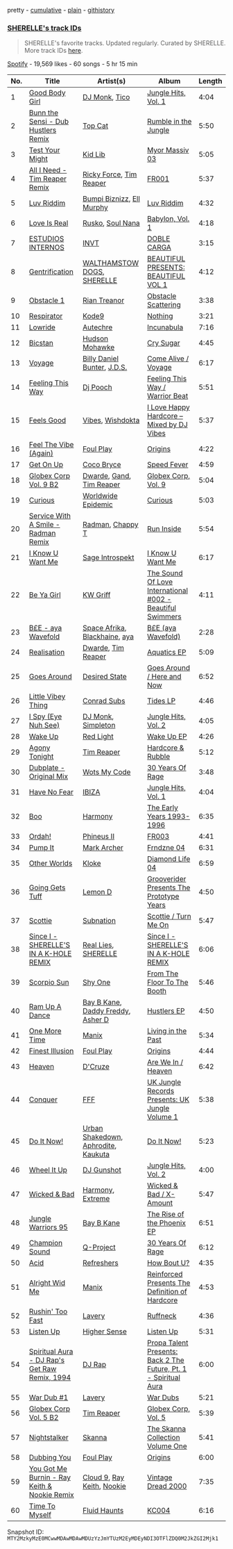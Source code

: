 pretty - [cumulative](/playlists/cumulative/37i9dQZF1DX8NzAadCccWE.md) - [plain](/playlists/plain/37i9dQZF1DX8NzAadCccWE) - [githistory](https://github.githistory.xyz/mackorone/spotify-playlist-archive/blob/main/playlists/plain/37i9dQZF1DX8NzAadCccWE)

### [SHERELLE's track IDs](https://open.spotify.com/playlist/37i9dQZF1DX8NzAadCccWE)

> SHERELLE's favorite tracks\. Updated regularly\. Curated by SHERELLE\. More track IDs <a href="spotify:genre:track\_id">here</a>.

[Spotify](https://open.spotify.com/user/spotify) - 19,569 likes - 60 songs - 5 hr 15 min

| No. | Title | Artist(s) | Album | Length |
|---|---|---|---|---|
| 1 | [Good Body Girl](https://open.spotify.com/track/2C6nDoiBjH2sgCfMNZFVSB) | [DJ Monk](https://open.spotify.com/artist/6oUWm82IRnDedDipHEbOIc), [Tico](https://open.spotify.com/artist/3xBrGPbGEKYId0B662DYFd) | [Jungle Hits, Vol\. 1](https://open.spotify.com/album/6ajFWIR0zVPWu3cBj68B4z) | 4:04 |
| 2 | [Bunn the Sensi \- Dub Hustlers Remix](https://open.spotify.com/track/5rwaFjD2ctbrsvh8tFP4cM) | [Top Cat](https://open.spotify.com/artist/3QR3QV1qQuTpcy1DIqOw9j) | [Rumble in the Jungle](https://open.spotify.com/album/5mucViTQhpvARXs9UCcHeg) | 5:50 |
| 3 | [Test Your Might](https://open.spotify.com/track/5YCmKr1PC6eGwmLgKE6G8a) | [Kid Lib](https://open.spotify.com/artist/2PT0dZa1yzFBrkp8U1UTKW) | [Myor Massiv 03](https://open.spotify.com/album/1I9fl55cl5Z9YU0eWTMEkc) | 5:05 |
| 4 | [All I Need \- Tim Reaper Remix](https://open.spotify.com/track/6X8q0hqfcQ1unCs3T9l804) | [Ricky Force](https://open.spotify.com/artist/64ZyN9aDMKH9vVG3z78Y4x), [Tim Reaper](https://open.spotify.com/artist/03KZUWKQujlCcgEdcrkvWd) | [FR001](https://open.spotify.com/album/60ydbeDJvT8xBFfIH6ISjP) | 5:37 |
| 5 | [Luv Riddim](https://open.spotify.com/track/5LYfO0Guw5mmmpsaKsmIEu) | [Bumpi Biznizz](https://open.spotify.com/artist/67YJXdsm176LyMYrv3AxZ3), [Ell Murphy](https://open.spotify.com/artist/4r0F1gbqeQsaPg5d2nm5EJ) | [Luv Riddim](https://open.spotify.com/album/196dbMjcsfnxSvIN7gKa1e) | 4:32 |
| 6 | [Love Is Real](https://open.spotify.com/track/7bI27xMlA3wamlDk4kvVWz) | [Rusko](https://open.spotify.com/artist/4BTcOR2hEQZQQL5AMo5u10), [Soul Nana](https://open.spotify.com/artist/0cS0neWJt38rrXAibihMt9) | [Babylon, Vol\. 1](https://open.spotify.com/album/2CNQ67P0mbL0ZECsESspO3) | 4:18 |
| 7 | [ESTUDIOS INTERNOS](https://open.spotify.com/track/6uAu4MKpeASDrdcJSLl49l) | [INVT](https://open.spotify.com/artist/7iS41tYQBUyJsZYcxCse0D) | [DOBLE CARGA](https://open.spotify.com/album/07uCsXYSpGNlEiVQE3BwQ8) | 3:15 |
| 8 | [Gentrification](https://open.spotify.com/track/05YJ8kmnxQTk9zsjujOHlm) | [WALTHAMSTOW DOGS](https://open.spotify.com/artist/0IQS3ENeRlhRwg0VB307MI), [SHERELLE](https://open.spotify.com/artist/2TFDQkQ7LahhuwL9p7R6MO) | [BEAUTIFUL PRESENTS: BEAUTIFUL VOL 1](https://open.spotify.com/album/7vxquNykZOqoSU3MR7UJ0G) | 4:12 |
| 9 | [Obstacle 1](https://open.spotify.com/track/1ANLA4HyfVMui5MPjwstXU) | [Rian Treanor](https://open.spotify.com/artist/6un6trkuuP46AZM0kkY8Yx) | [Obstacle Scattering](https://open.spotify.com/album/6githYTrl857l9544L4Us9) | 3:38 |
| 10 | [Respirator](https://open.spotify.com/track/4wZJvvWhngLb3znKI6HjQQ) | [Kode9](https://open.spotify.com/artist/5Z3GyWBvJZgJ35TS0cmXll) | [Nothing](https://open.spotify.com/album/3dCuwosZxBe3wR3ANpeeIY) | 3:21 |
| 11 | [Lowride](https://open.spotify.com/track/7gu3aKNbBq2nSWMhybCfBf) | [Autechre](https://open.spotify.com/artist/6WH1V41LwGDGmlPUhSZLHO) | [Incunabula](https://open.spotify.com/album/4KROnLN6Didp0F97RXaW7a) | 7:16 |
| 12 | [Bicstan](https://open.spotify.com/track/0ijKkR37HK5zOX2hm5bOqv) | [Hudson Mohawke](https://open.spotify.com/artist/6olWbKW2VLhFCHfOi0iEDb) | [Cry Sugar](https://open.spotify.com/album/5YoNp5U9MsUvXsTWhVhEFU) | 4:45 |
| 13 | [Voyage](https://open.spotify.com/track/2ey1cWp7qa2jQxiEDJYxWz) | [Billy Daniel Bunter](https://open.spotify.com/artist/0pGeeHbb2hxsDdIUFW3ci2), [J.D.S.](https://open.spotify.com/artist/45tt1ppWRmjWBeajPqAzzD) | [Come Alive / Voyage](https://open.spotify.com/album/0HkbpVVffMn9ZGG74ogQhs) | 6:17 |
| 14 | [Feeling This Way](https://open.spotify.com/track/2Y3uvMGCVqm4QUC2Fhv1kh) | [Dj Pooch](https://open.spotify.com/artist/05l2hjuRxhIWivfZHO02N8) | [Feeling This Way / Warrior Beat](https://open.spotify.com/album/45a7jVZiYfUmpPdNekv8YP) | 5:51 |
| 15 | [Feels Good](https://open.spotify.com/track/2KERBLhMrcKroTcq9yAubu) | [Vibes](https://open.spotify.com/artist/2hGxXtwh5MSCnweuvSx6um), [Wishdokta](https://open.spotify.com/artist/553sMBQTQMtuUkDhfKiOcz) | [I Love Happy Hardcore – Mixed by DJ Vibes](https://open.spotify.com/album/7j91HlvrfutI0ntwMTEpDM) | 5:37 |
| 16 | [Feel The Vibe \(Again\)](https://open.spotify.com/track/1WVhOYMnetboL007LBZhRA) | [Foul Play](https://open.spotify.com/artist/67FRYUfxVqKOrS3x4emvL8) | [Origins](https://open.spotify.com/album/3KqzGukJ8XRU1r2l8e5p8m) | 4:22 |
| 17 | [Get On Up](https://open.spotify.com/track/0pQ0qCy8KaqPtofeAoWCu3) | [Coco Bryce](https://open.spotify.com/artist/08hjAM9XAD28O0nWVKmlx5) | [Speed Fever](https://open.spotify.com/album/739IxNiV1KuJvgUcTelUiR) | 4:59 |
| 18 | [Globex Corp Vol\. 9 B2](https://open.spotify.com/track/2UcN0KNmCRzV7q6NwIRYdR) | [Dwarde](https://open.spotify.com/artist/6Yj4KzTFxItt3bGK9DuX4O), [Gand](https://open.spotify.com/artist/5cVweP6HdTfUGUNA2yYny5), [Tim Reaper](https://open.spotify.com/artist/03KZUWKQujlCcgEdcrkvWd) | [Globex Corp, Vol\. 9](https://open.spotify.com/album/7bsXcAMitL5NC9eLCLwmu5) | 5:04 |
| 19 | [Curious](https://open.spotify.com/track/2TGkKM8S62hUHEWPxH2Sn6) | [Worldwide Epidemic](https://open.spotify.com/artist/2xd5tjEKK14G1tJu5xA6ol) | [Curious](https://open.spotify.com/album/0dNukbDeEk0vbqNYylYUtI) | 5:03 |
| 20 | [Service With A Smile \- Radman Remix](https://open.spotify.com/track/5bIzrah5IqE9XmBG92dJRN) | [Radman](https://open.spotify.com/artist/5rZTk1nGYLyhYLvh7i3Lef), [Chappy T](https://open.spotify.com/artist/5i7GqXwdnZbqDsPJ43LyDw) | [Run Inside](https://open.spotify.com/album/1tdzvKoCJYGTgb87za8M1Z) | 5:54 |
| 21 | [I Know U Want Me](https://open.spotify.com/track/3f5JKreS5eBaq8rMiJHhM7) | [Sage Introspekt](https://open.spotify.com/artist/4ekpVu17mXNnTLJ61iow2T) | [I Know U Want Me](https://open.spotify.com/album/4VZfMYJ3lQ6M9ntcCDIgSA) | 6:17 |
| 22 | [Be Ya Girl](https://open.spotify.com/track/2SYtKPPZGyObiLe2XrqEfY) | [KW Griff](https://open.spotify.com/artist/0c93ipDYZUvYQEKgAs1Vfu) | [The Sound Of Love International \#002 \- Beautiful Swimmers](https://open.spotify.com/album/2cxbgAp9U7ZubuZ2ygijXk) | 4:11 |
| 23 | [B£E \- aya Wavefold](https://open.spotify.com/track/47CXMS5mAERppoCxdK7bGH) | [Space Afrika](https://open.spotify.com/artist/6cU1HCzqStKzT3NUuaaCO5), [Blackhaine](https://open.spotify.com/artist/5YUsQAApp3PLKOyhdyKPw5), [aya](https://open.spotify.com/artist/0NKaRcyqHnynkv7UMsOhEH) | [B£E \(aya Wavefold\)](https://open.spotify.com/album/0baiyt3lJLUE1kLJalEi4T) | 2:28 |
| 24 | [Realisation](https://open.spotify.com/track/7DXSEcGyBfgzsgWbwwBVa9) | [Dwarde](https://open.spotify.com/artist/6Yj4KzTFxItt3bGK9DuX4O), [Tim Reaper](https://open.spotify.com/artist/03KZUWKQujlCcgEdcrkvWd) | [Aquatics EP](https://open.spotify.com/album/5zk5ayP8jzOhJdRQkgJMJf) | 5:09 |
| 25 | [Goes Around](https://open.spotify.com/track/5a4Y4TnykqvnKOnKv78Of1) | [Desired State](https://open.spotify.com/artist/0RTQBPcao3QGythpPmZrgQ) | [Goes Around / Here and Now](https://open.spotify.com/album/2BFf0lXitRqKcE3puBHKa3) | 6:52 |
| 26 | [Little Vibey Thing](https://open.spotify.com/track/2ESLxzqj6HB6QGdCoEJbNK) | [Conrad Subs](https://open.spotify.com/artist/62Vn4DolLwSkkSS4fEXKLH) | [Tides LP](https://open.spotify.com/album/5UVRNQrXNRJz8P4VJIpdOW) | 4:46 |
| 27 | [I Spy \(Eye Nuh See\)](https://open.spotify.com/track/31YL7wkXKNCMhSycK8dQcN) | [DJ Monk](https://open.spotify.com/artist/6oUWm82IRnDedDipHEbOIc), [Simpleton](https://open.spotify.com/artist/6a9dRIQdjTzO1aSa5aHfDM) | [Jungle Hits, Vol\. 2](https://open.spotify.com/album/5cUKFvWH5OENoGjbry6pQO) | 4:05 |
| 28 | [Wake Up](https://open.spotify.com/track/0JPiYS3idnjyTKKWtNv8tr) | [Red Light](https://open.spotify.com/artist/4ndHkMtVrpNSGBSIvARx76) | [Wake Up EP](https://open.spotify.com/album/4mKShYqjGJouuGOD98NcsS) | 4:26 |
| 29 | [Agony Tonight](https://open.spotify.com/track/6Q5WxKtTkDf76pfXvE4lGc) | [Tim Reaper](https://open.spotify.com/artist/03KZUWKQujlCcgEdcrkvWd) | [Hardcore & Rubble](https://open.spotify.com/album/5OM5pbNlmjuSWptvSMfs9s) | 5:12 |
| 30 | [Dubplate \- Original Mix](https://open.spotify.com/track/2frRwm6fcru9Ba7MeHbaV4) | [Wots My Code](https://open.spotify.com/artist/2oyVj5zi616mZj2od6LSsV) | [30 Years Of Rage](https://open.spotify.com/album/23jTvoFSWLKhfS8BWIm12x) | 3:48 |
| 31 | [Have No Fear](https://open.spotify.com/track/5XDRlQHJ2q96asIslCEV0f) | [IBIZA](https://open.spotify.com/artist/2gOi46TSDBDLUmmuswG2on) | [Jungle Hits, Vol\. 1](https://open.spotify.com/album/6ajFWIR0zVPWu3cBj68B4z) | 4:04 |
| 32 | [Boo](https://open.spotify.com/track/3a4DoAHjA7A9qD1vSl55RX) | [Harmony](https://open.spotify.com/artist/16gfjjn0IbPiW4oVu9iNA4) | [The Early Years 1993\-1996](https://open.spotify.com/album/539Fxf7Mv62713hvbLUzn2) | 6:35 |
| 33 | [Ordah!](https://open.spotify.com/track/0THQ1W902VBoeSZXzPba89) | [Phineus II](https://open.spotify.com/artist/1qLiuyjL0jMScZ07LxJpXY) | [FR003](https://open.spotify.com/album/6NYLAjH9kPng1CFbOzsE3v) | 4:41 |
| 34 | [Pump It](https://open.spotify.com/track/4JF7SVpoXcaD4NUZtS5XwG) | [Mark Archer](https://open.spotify.com/artist/3bwbfpfkk1D1cHy7XZ97vF) | [Frndzne 04](https://open.spotify.com/album/7rKqj6g0Tk3htSeHTWFCmt) | 6:31 |
| 35 | [Other Worlds](https://open.spotify.com/track/4I08sf0cJZx435iYj9juyO) | [Kloke](https://open.spotify.com/artist/2cggyYmdk2HP87tYGtw3La) | [Diamond Life 04](https://open.spotify.com/album/54CjOMsvK3Ml03WiPFrMiV) | 6:59 |
| 36 | [Going Gets Tuff](https://open.spotify.com/track/1lMyxSnENVhG4iB5OkqjtH) | [Lemon D](https://open.spotify.com/artist/4K5Dosv1aTGnVJzfv6QilI) | [Grooverider Presents The Prototype Years](https://open.spotify.com/album/7ewM0AVaBniZo7cGKssDBm) | 4:50 |
| 37 | [Scottie](https://open.spotify.com/track/359aCf1X4Htiq2e6LWKs5a) | [Subnation](https://open.spotify.com/artist/1xIJgirwQTZpOtv9q06hmq) | [Scottie / Turn Me On](https://open.spotify.com/album/4hEdA1sm2WQvCoN9nnpbQF) | 5:47 |
| 38 | [Since I \- SHERELLE'S IN A K\-HOLE REMIX](https://open.spotify.com/track/5jzmyt9P3x7HHczebllKLM) | [Real Lies](https://open.spotify.com/artist/1jucBaHU995Lf7ViACscFu), [SHERELLE](https://open.spotify.com/artist/2TFDQkQ7LahhuwL9p7R6MO) | [Since I \- SHERELLE'S IN A K\-HOLE REMIX](https://open.spotify.com/album/3JG4kvDxvkvHnFe0bIekM6) | 6:06 |
| 39 | [Scorpio Sun](https://open.spotify.com/track/10CRTxsoDvwgBygdKsyhQE) | [Shy One](https://open.spotify.com/artist/6FafP4LIlZnnYNacDoW7yZ) | [From The Floor To The Booth](https://open.spotify.com/album/2frqao7MHXrHmYrijCWlm0) | 5:46 |
| 40 | [Ram Up A Dance](https://open.spotify.com/track/0CD63QsyrrcNQ9Ux8GUgP4) | [Bay B Kane](https://open.spotify.com/artist/2bmPucDtmNJQiRlyn7nQqM), [Daddy Freddy](https://open.spotify.com/artist/1V6f3JOvc36EUWcIaTBlfD), [Asher D](https://open.spotify.com/artist/6YHM1vRoDQZuS7GLVx7qVO) | [Hustlers EP](https://open.spotify.com/album/1ahMDKPEfuHYawW28RcGMh) | 4:50 |
| 41 | [One More Time](https://open.spotify.com/track/4SVcVro7FaAJ67mjFKboyO) | [Manix](https://open.spotify.com/artist/3NxpC1snwKVakSDm2hLNsI) | [Living in the Past](https://open.spotify.com/album/2ffzDpla2bbc02h4ASeutu) | 5:34 |
| 42 | [Finest Illusion](https://open.spotify.com/track/2FrTV6h36FKjByFOFdSZmy) | [Foul Play](https://open.spotify.com/artist/67FRYUfxVqKOrS3x4emvL8) | [Origins](https://open.spotify.com/album/3KqzGukJ8XRU1r2l8e5p8m) | 4:44 |
| 43 | [Heaven](https://open.spotify.com/track/4FKnEmmpyPGHIu6uTKPP6E) | [D'Cruze](https://open.spotify.com/artist/5jTjgHoQanj6Mo3vNJk66S) | [Are We In / Heaven](https://open.spotify.com/album/2bcQq4LYnBmLSjZwMFTqFI) | 6:42 |
| 44 | [Conquer](https://open.spotify.com/track/3rFQLi6BE8wPGfYxIRXn4M) | [FFF](https://open.spotify.com/artist/1jR7PWJW17d3h2kEUqW0Tu) | [UK Jungle Records Presents: UK Jungle Volume 1](https://open.spotify.com/album/0Favz2IFiUl67RMzdAP7t6) | 5:38 |
| 45 | [Do It Now!](https://open.spotify.com/track/4WmssqakTOhIPKcPKpY87B) | [Urban Shakedown](https://open.spotify.com/artist/3h3XG3dDbh5MxIFyXNepCN), [Aphrodite](https://open.spotify.com/artist/1SsdsVIIKLUe54OsHzm5uQ), [Kaukuta](https://open.spotify.com/artist/3wL34iKauhbC3vwofcugqK) | [Do It Now!](https://open.spotify.com/album/1Sql9mxGB3z8SDdOVLlpZM) | 5:23 |
| 46 | [Wheel It Up](https://open.spotify.com/track/7iGjbUYFIp1VNTwqKf3iQg) | [DJ Gunshot](https://open.spotify.com/artist/7gOD9sEwuOQA03HyFL4ILW) | [Jungle Hits, Vol\. 2](https://open.spotify.com/album/5cUKFvWH5OENoGjbry6pQO) | 4:00 |
| 47 | [Wicked & Bad](https://open.spotify.com/track/68Wo1HxKNaO2FQ4vatHTXD) | [Harmony](https://open.spotify.com/artist/16gfjjn0IbPiW4oVu9iNA4), [Extreme](https://open.spotify.com/artist/4Z6JrXrOgYcQ9iDbO1iZRI) | [Wicked & Bad / X\-Amount](https://open.spotify.com/album/6h4sD3AWZmQtbx2VwL2k3H) | 5:47 |
| 48 | [Jungle Warriors 95](https://open.spotify.com/track/0Efs4tz8dVtMcpszu0sB19) | [Bay B Kane](https://open.spotify.com/artist/2bmPucDtmNJQiRlyn7nQqM) | [The Rise of the Phoenix EP](https://open.spotify.com/album/73Z2M75Fjkgx2E6OrvzsCl) | 6:51 |
| 49 | [Champion Sound](https://open.spotify.com/track/5HUlait8F98NnmUy8PoKA2) | [Q\-Project](https://open.spotify.com/artist/7mQbqurgWLowz9iumqdV3E) | [30 Years Of Rage](https://open.spotify.com/album/23jTvoFSWLKhfS8BWIm12x) | 6:12 |
| 50 | [Acid](https://open.spotify.com/track/6y4lj3z4beSuCJXLnVhI6e) | [Refreshers](https://open.spotify.com/artist/4cGp1DxvYloTMZiCnVcp2L) | [How Bout U?](https://open.spotify.com/album/3xEw2SoYXQ0lpGWNjdnMBh) | 4:35 |
| 51 | [Alright Wid Me](https://open.spotify.com/track/23uGz8o01ThulEQPZTLvM2) | [Manix](https://open.spotify.com/artist/3NxpC1snwKVakSDm2hLNsI) | [Reinforced Presents The Definition of Hardcore](https://open.spotify.com/album/0Ajwqb746Owv6ALnMWBiGI) | 4:53 |
| 52 | [Rushin' Too Fast](https://open.spotify.com/track/7F5cLHv0LcPDYMsBlOoMuI) | [Lavery](https://open.spotify.com/artist/0fK0hLAdC0LJDHiReWUAYU) | [Ruffneck](https://open.spotify.com/album/1LnAE21jZKRQMLYmM5wv0w) | 4:36 |
| 53 | [Listen Up](https://open.spotify.com/track/0XW53tZWV6kBjOfaVBMmlD) | [Higher Sense](https://open.spotify.com/artist/5x9yCuNNricWjVq4Qr2IRb) | [Listen Up](https://open.spotify.com/album/0KBPcTosFJ9gpgh559GvwG) | 5:31 |
| 54 | [Spiritual Aura \- DJ Rap's Get Raw Remix, 1994](https://open.spotify.com/track/4pc6AW5u6BJcKGnaUSCLwX) | [DJ Rap](https://open.spotify.com/artist/68AFCxLSHARThf2XIYwY46) | [Propa Talent Presents: Back 2 The Future, Pt\. 1 \- Spiritual Aura](https://open.spotify.com/album/75SbtmTdV4WAEYpcQH8vVD) | 6:00 |
| 55 | [War Dub \#1](https://open.spotify.com/track/73X6y84mtWYBw8zPHe2lGr) | [Lavery](https://open.spotify.com/artist/0fK0hLAdC0LJDHiReWUAYU) | [War Dubs](https://open.spotify.com/album/0FrEFew4BdAo8vV24T6x1M) | 5:21 |
| 56 | [Globex Corp Vol\. 5 B2](https://open.spotify.com/track/7mmhjlPfOlJlDgaD76uBZh) | [Tim Reaper](https://open.spotify.com/artist/03KZUWKQujlCcgEdcrkvWd) | [Globex Corp, Vol\. 5](https://open.spotify.com/album/2Ziv3KGQccckeVxjUsLdci) | 5:39 |
| 57 | [Nightstalker](https://open.spotify.com/track/5QPlRffigSWAaKE0JwPw3q) | [Skanna](https://open.spotify.com/artist/6h7y5SBkAAiL43dxJP5K5e) | [The Skanna Collection Volume One](https://open.spotify.com/album/4jLHrXtzON3Upz9raN8mOT) | 5:41 |
| 58 | [Dubbing You](https://open.spotify.com/track/7otaDsi4MfMgnd0OsAnVut) | [Foul Play](https://open.spotify.com/artist/67FRYUfxVqKOrS3x4emvL8) | [Origins](https://open.spotify.com/album/3KqzGukJ8XRU1r2l8e5p8m) | 6:00 |
| 59 | [You Got Me Burnin \- Ray Keith & Nookie Remix](https://open.spotify.com/track/4QM03Jgj9V8EdBtbh393la) | [Cloud 9](https://open.spotify.com/artist/02AM03mK2DQTiDr33b87f6), [Ray Keith](https://open.spotify.com/artist/6LWmwdaxswnPZCrjexu80I), [Nookie](https://open.spotify.com/artist/491cHKkjRVcGaChy40l4Bh) | [Vintage Dread 2000](https://open.spotify.com/album/1eorEF6PNbAm9UGxmPDZg8) | 7:35 |
| 60 | [Time To Myself](https://open.spotify.com/track/6wHbUmqpA2zCp4uoN1gQ5X) | [Fluid Haunts](https://open.spotify.com/artist/5nldwuXFiR54FV2HdA8pSJ) | [KC004](https://open.spotify.com/album/4egV2lhSmPt1nqkBObGnJj) | 6:16 |

Snapshot ID: `MTY2MzkyMzE0MCwwMDAwMDAwMDUzYzJmYTUzM2EyMDEyNDI3OTFlZDQ0M2JkZGI2Mjk1`
